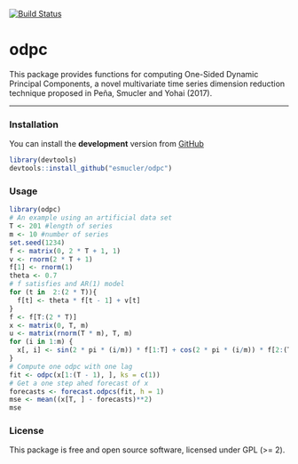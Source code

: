 
<!-- README.md is generated from README.Rmd. Please edit that file -->
[![Build Status](https://travis-ci.org/esmucler/gdpc.svg?branch=master)](https://travis-ci.org/esmucler/gdpc)

odpc
====

This package provides functions for computing One-Sided Dynamic Principal Components, a novel multivariate time series dimension reduction technique proposed in Peña, Smucler and Yohai (2017).

------------------------------------------------------------------------

### Installation

You can install the **development** version from [GitHub](https://github.com/esmucler/odpc)

``` r
library(devtools)
devtools::install_github("esmucler/odpc")
```

### Usage

``` r
library(odpc)
# An example using an artificial data set
T <- 201 #length of series
m <- 10 #number of series
set.seed(1234)
f <- matrix(0, 2 * T + 1, 1)
v <- rnorm(2 * T + 1)
f[1] <- rnorm(1)
theta <- 0.7
# f satisfies and AR(1) model
for (t in  2:(2 * T)){
  f[t] <- theta * f[t - 1] + v[t]
}
f <- f[T:(2 * T)]
x <- matrix(0, T, m)
u <- matrix(rnorm(T * m), T, m)
for (i in 1:m) {
  x[, i] <- sin(2 * pi * (i/m)) * f[1:T] + cos(2 * pi * (i/m)) * f[2:(T + 1)] + u[, i]
}
# Compute one odpc with one lag
fit <- odpc(x[1:(T - 1), ], ks = c(1))
# Get a one step ahed forecast of x
forecasts <- forecast.odpcs(fit, h = 1)
mse <- mean((x[T, ] - forecasts)**2)
mse
```

### License

This package is free and open source software, licensed under GPL (&gt;= 2).
